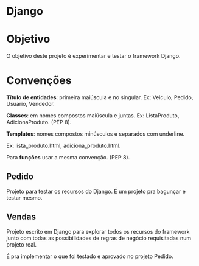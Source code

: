 Django
======

# Objetivo

O objetivo deste projeto é experimentar e testar o framework Django.

# Convenções

**Título de entidades**: primeira maiúscula e no singular. Ex: Veiculo, Pedido, Usuario, Vendedor.

**Classes**: em nomes compostos maiúscula e juntas. Ex: ListaProduto, AdicionaProduto. (PEP 8).

**Templates**: nomes compostos minúsculos e separados com underline.

Ex: lista_produto.html, adiciona_produto.html.

Para **funções** usar a mesma convenção. (PEP 8).

## Pedido

Projeto para testar os recursos do Django. É um projeto pra bagunçar e testar mesmo.

## Vendas

Projeto escrito em Django para explorar todos os recursos do framework junto com todas as possibilidades de regras de negócio requisitadas num projeto real.

É pra implementar o que foi testado e aprovado no projeto Pedido.

[0]: http://www.youtube.com/playlist?list=PL2670DAAFCFECA138
[1]: http://welcometothedjango.com.br/
[3]: http://www.python.org.br/wiki/GuiaDeEstilo